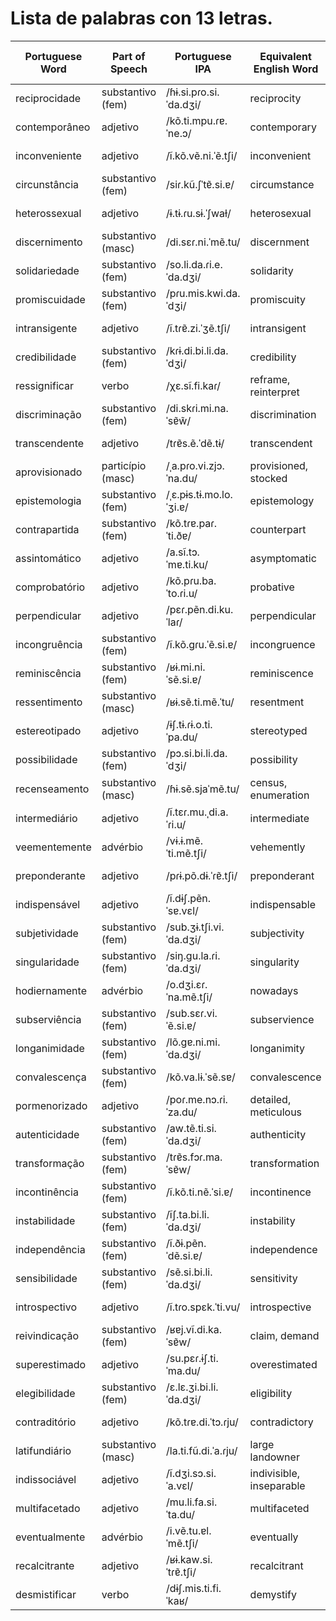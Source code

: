# Lista de palabras con 13 letras.

| Portuguese Word   | Part of Speech      | Portuguese IPA           | Equivalent English Word     | English IPA (USA)       | Equivalent Spanish Word | Spanish IPA (Latin American) | Word No. |
|-------------------|---------------------|--------------------------|-----------------------------|-------------------------|-------------------------|----------------------------|----------|
| reciprocidade     | substantivo (fem)   | /ɦɨ.si.pɾo.si.ˈda.dʒi/  | reciprocity                 | /ˌrɛs.ɪˈprɒs.ə.ti/     | reciprocidad            | /resipɾosiˈðað/         |          |
| contemporâneo     | adjetivo            | /kõ.ti.mpu.ɾɐ.ˈne.ɔ/   | contemporary                | /kənˈtɛmpəˌrɛri/       | contemporáneo          | /kontempoˈɾaneo/        |          |
| inconveniente     | adjetivo            | /ĩ.kõ.vẽ.ni.ˈẽ.tʃi/    | inconvenient                | /ˌɪnkənˈviːn.i.ənt/   | inconveniente           | /iŋkonβeˈnjente/        |          |
| circunstância     | substantivo (fem)   | /siɾ.kũ.ʃˈtɐ̃.si.ɐ/   | circumstance                | /ˈsɜːr.kəm.stæns/     | circunstancia           | /θir.kunsˈtansja/       |          |
| heterossexual     | adjetivo            | /ɨ.tɨ.ɾu.sɨ.ˈʃwaɫ/    | heterosexual               | /ˌhɛt.ə.roʊˈsɛk.ʃuəl/ | heterosexual            | /eterosɛkˈsual/        |          |
| discernimento     | substantivo (masc)  | /di.sɛɾ.ni.ˈmẽ.tu/     | discernment                 | /dɪˈsɜːrn.mənt/       | discernimiento          | /diser.niˈmjento/       |          |
| solidariedade     | substantivo (fem)   | /so.li.da.ɾi.e.ˈda.dʒi/ | solidarity                  | /ˌsɒl.ɪˈdær.ə.ti/     | solidaridad             | /solidaɾiˈðað/         |          |
| promiscuidade     | substantivo (fem)   | /pɾu.mis.kwi.da.ˈdʒi/  | promiscuity                 | /ˌprɒm.ɪsˈkjuː.ə.ti/  | promiscuidad            | /pɾomiskwiˈðað/        |          |
| intransigente     | adjetivo            | /ĩ.tɾɐ̃.zi.ˈʒẽ.tʃi/   | intransigent                | /ɪnˈtrænz.ə.dʒənt/    | intransigente            | /intransiˈxente/       |          |
| credibilidade    | substantivo (fem)   | /kɾɨ.di.bi.li.da.ˈdʒi/ | credibility                 | /ˌkrɛd.əˈbɪl.ə.ti/    | credibilidad            | /kreðiβiliˈðað/        |          |
| ressignificar    | verbo               | /χɛ.sĩ.fi.kaɾ/         | reframe, reinterpret       | /riːˈfreɪm, ˌriːɪnˈtɜːprɪt/ | resignificar            | /resiɲifiˈkaɾ/          |          |
| discriminação    | substantivo (fem)   | /di.skɾi.mi.na.ˈsɐ̃w̃/ | discrimination             | /dɪˌskrɪm.əˈneɪʃən/  | discriminación          | /diskɾiminaˈsjon/      |          |
| transcendente    | adjetivo            | /tɾɐ̃s.ẽ.ˈdẽ.tɨ/      | transcendent                | /trænˈsɛn.dənt/       | trascendente            | /tɾasenˈdente/         |          |
| aprovisionado     | particípio (masc)   | /ˌa.pɾo.vi.zjɔ.ˈna.du/ | provisioned, stocked       | /prəˈvɪʒənd, stɒkt/   | aprovisionado           | /apɾobisjoˈnaðo/       |          |
| epistemologia     | substantivo (fem)   | /ˌɛ.pɨs.tɨ.mo.lo.ˈʒi.ɐ/| epistemology                | /ɪˌpɪs.tɪˈmɒl.ə.dʒi/ | epistemología           | /episteˌmoloˈxi.a/     |          |
| contrapartida     | substantivo (fem)   | /kõ.tɾɐ.paɾ.ˈti.ðɐ/   | counterpart                 | /ˈkaʊntərˌpɑːrt/     | contrapartida           | /kontraparˈtida/       |          |
| assintomático     | adjetivo            | /a.sĩ.tɔ.ˈmɐ.ti.ku/   | asymptomatic                | /ˌeɪsɪmptəˈmætɪk/    | asintomático            | /asintomaˈtiko/        |          |
| comprobatório     | adjetivo            | /kõ.pɾu.ba.ˈto.ɾi.u/   | probative                   | /prəˈbeɪtɪv/          | comprobatorio           | /komprobaˈtoɾjo/       |          |
| perpendicular     | adjetivo            | /pɛɾ.pẽn.di.ku.ˈlaɾ/  | perpendicular               | /ˌpɜːr.pənˈdɪk.jə.lər/ | perpendicular           | /perpenðikuˈlaɾ/       |          |
| incongruência     | substantivo (fem)   | /ĩ.kõ.gɾu.ˈẽ.si.ɐ/   | incongruence                | /ˌɪn.kənˈɡruː.əns/   | incongruencia           | /iŋkonɡɾuˈenθja/      |          |
| reminiscência     | substantivo (fem)   | /ʁɨ.mi.ni.ˈsẽ.si.ɐ/   | reminiscence                | /ˌrɛm.əˈnɪs.əns/     | reminiscencia           | /reminisjenˈθja/      |          |
| ressentimento     | substantivo (masc)  | /ʁɨ.sẽ.ti.mẽ.ˈtu/     | resentment                  | /rɪˈzɛnt.mənt/        | resentimiento           | /resenˈtimjento/       |          |
| estereotipado     | adjetivo            | /ɨʃ.tɨ.ɾɨ.o.ti.ˈpa.du/| stereotyped                 | /ˈstɛr.i.əˌtaɪpt/     | estereotipado           | /estereotiˈpado/       |          |
| possibilidade     | substantivo (fem)   | /pɔ.si.bi.li.da.ˈdʒi/ | possibility                 | /ˌpɑːs.əˈbɪl.ə.ti/   | posibilidad             | /posibiliˈðað/        |          |
| recenseamento     | substantivo (masc)  | /ɦɨ.sẽ.sjaˈmẽ.tu/     | census, enumeration        | /ˈsɛn.səs, ɪˌnuːməˈreɪʃən/ | censo, censamiento      | /ˈsenso, senˈsamejn̪to/|          |
| intermediário     | adjetivo            | /ĩ.tɛɾ.mu.ˌdi.a.ˈɾi.u/| intermediate                | /ˌɪn.tərˈmiː.di.ət/  | intermediario           | /intɛɾmeˈðjario/       |          |
| veementemente     | advérbio            | /vɨ.ɨ.mẽ.ˈti.mẽ.tʃi/  | vehemently                  | /ˈviː.ə.mənt.li/      | vehementemente          | /beemenˈtemente/       |          |
| preponderante     | adjetivo            | /pɾɨ.põ.dɨ.ˈɾɐ̃.tʃi/ | preponderant                | /prɪˈpɒn.də.rənt/     | preponderante           | /prepondeˈɾante/       |          |
| indispensável     | adjetivo           | /ĩ.dɨʃ.pẽn.ˈsɐ.vɛl/     | indispensable                | /ˌɪn.dɪˈspɛn.sə.bəl/   | indispensable           | /indespenˈsable/       |          |
| subjetividade     | substantivo (fem)  | /sub.ʒɨ.tʃi.vi.ˈda.dʒi/ | subjectivity                | /səbˌdʒɛk.tɪvˈɪ.ti/    | subjetividad            | /subxetiβiˈðað/        |          |
| singularidade     | substantivo (fem)  | /siŋ.gu.la.ɾi.ˈda.dʒi/ | singularity                 | /ˌsɪŋ.ɡjəˈlær.ə.ti/    | singularidad           | /siŋɡulaɾiˈðað/       |          |
| hodiernamente     | advérbio           | /o.dʒi.ɛɾ.ˈna.mẽ.tʃi/ | nowadays                    | /ˈnaʊ.əˌdez/            | hodiernamente           | /oðjeɾˈnamente/        |          |
| subserviência     | substantivo (fem)  | /sub.sɛɾ.vi.ˈẽ.si.ɐ/  | subservience                | /səbˈsɜː.vi.əns/      | sumisión                | /sumiˈsjon/            |          |
| longanimidade     | substantivo (fem)  | /lõ.ɡɐ.ni.mi.ˈda.dʒi/ | longanimity                 | /ˌlɔŋ.ɡəˈnɪ.mɪ.ti/    | longanimidad           | /lonɡanimiˈðað/       |          |
| convalescença     | substantivo (fem)  | /kõ.va.lɨ.ˈsẽ.sɐ/    | convalescence               | /ˌkɒn.vəˈlɛs.əns/      | convalecencia           | /konβaleˈθenθja/      |          |
| pormenorizado     | adjetivo           | /poɾ.me.nɔ.ɾi.ˈza.du/ | detailed, meticulous       | /ˈdiː.teɪld, məˈtɪk.jə.ləs/ | detallado               | /detaliˈðaðo/         |          |
| autenticidade     | substantivo (fem)  | /aw.tẽ.ti.si.ˈda.dʒi/ | authenticity                | /ˌɔː.θɛnˈtɪs.ɪ.ti/     | autenticidad           | /awtentiˈsiðað/       |          |
| transformação     | substantivo (fem)  | /tɾɐ̃s.fɔɾ.ma.ˈsɐ̃w/  | transformation              | /ˌtræns.fɔrˈmeɪ.ʃən/  | transformación         | /tɾansformaˈsjon/      |          |
| incontinência     | substantivo (fem)  | /ĩ.kõ.ti.nẽ.ˈsi.ɐ/   | incontinence                | /ˌɪn.kənˈtɪn.əns/     | incontinencia           | /inkontinenˈθja/      |          |
| instabilidade     | substantivo (fem)  | /ĩʃ.ta.bi.li.ˈda.dʒi/| instability                 | /ˌɪn.stəˈbɪl.ə.ti/    | inestabilidad           | /inestabiliˈðað/      |          |
| independência     | substantivo (fem)  | /ĩ.ðɨ.pẽn.ˈdẽ.si.ɐ/ | independence                | /ˌɪn.dɪˈpɛn.dəns/     | independencia           | /indepenˈdensja/      |          |
| sensibilidade     | substantivo (fem)  | /sẽ.si.bi.li.ˈda.dʒi/ | sensitivity               | /ˌsɛn.səˈtɪv.ə.ti/    | sensibilidad           | /sensiβiliˈðað/       |          |
| introspectivo     | adjetivo           | /ĩ.tɾo.spɛk.ˈti.vu/  | introspective             | /ˌɪn.trəˈspɛk.tɪv/    | introspectivo           | /introspekˈtivo/      |          |
| reivindicação     | substantivo (fem)  | /ʁɐj.vĩ.di.ka.ˈsɐ̃w/ | claim, demand             | /kleɪm, dɪˈmænd/       | reivindicación           | /reiβindiˈkasjon/     |          |
| superestimado     | adjetivo           | /su.pɛɾ.ɨʃ.ti.ˈma.du/ | overestimated             | /ˌoʊ.vərˈɛs.təˌmeɪ.tɪd/ | sobreestimado           | /soβɾeestimaˈðo/     |          |
| elegibilidade     | substantivo (fem)  | /ɛ.lɛ.ʒi.bi.li.ˈda.dʒi/| eligibility               | /ˌɛl.ə.dʒəˈbɪl.ə.ti/  | elegibilidad           | /eleɣibiliˈðað/      |          |
| contraditório     | adjetivo           | /kõ.tɾɐ.di.ˈtɔ.ɾju/ | contradictory             | /ˌkɒn.trəˈdɪk.tər.i/ | contradictorio           | /kontradikˈtoɾjo/     |          |
| latifundiário     | substantivo (masc) | /la.ti.fũ.di.ˈa.ɾju/ | large landowner           | /lɑrdʒ ˈlænd.oʊ.nər/  | latifundista            | /latifundiˈsta/       |          |
| indissociável     | adjetivo           | /ĩ.dʒi.sɔ.si.ˈa.vɛl/ | indivisible, inseparable  | /ˌɪn.dɪˈvɪz.ə.bəl/  | indisoluble             | /indisoliˈble/        |          |
| multifacetado     | adjetivo           | /mu.li.fa.si.ˈta.du/ | multifaceted              | /ˌmʌl.tiˈfæs.tɪd/    | multifacético           | /multifaseˈtiko/      |          |
| eventualmente     | advérbio           | /i.vẽ.tu.ɐl.ˈmẽ.tʃi/| eventually                | /ɪˈvɛn.tʃu.ə.li/     | eventualmente           | /eventualˈmente/     |          |
| recalcitrante     | adjetivo           | /ʁɨ.kaw.si.ˈtɾɐ̃.tʃi/ | recalcitrant              | /rɪˈkæl.sɪ.trənt/     | recalcitrante           | /rekalsiˈtɾante/     |          |
| desmistificar     | verbo              | /dɨʃ.mis.ti.fi.ˈkaʁ/| demystify                 | /diːˈmɪs.tɪ.faɪ/      | desmitificar            | /desmitifiˈkar/      |          |
